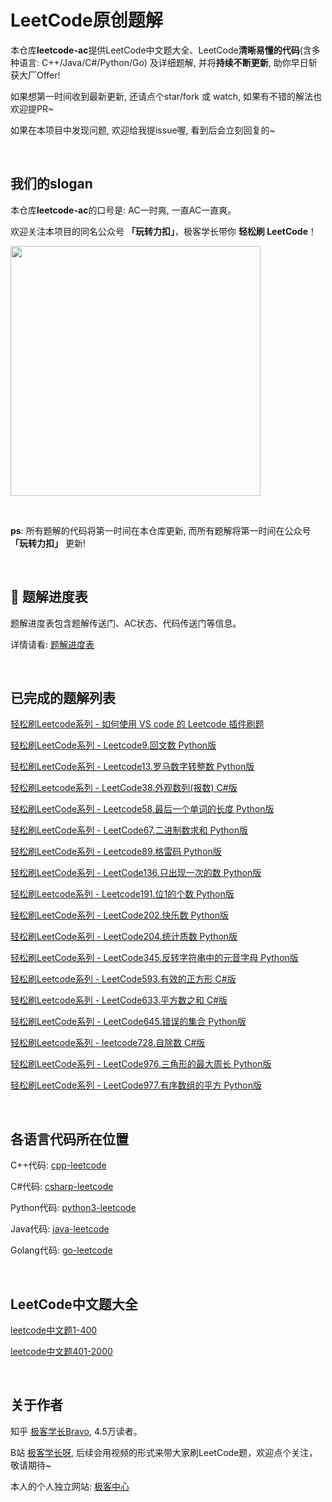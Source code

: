 # LeetCode原创题解

本仓库**leetcode-ac**提供LeetCode中文题大全、LeetCode**清晰易懂的代码**(含多种语言: C++/Java/C#/Python/Go) 及详细题解, 并将**持续不断更新**, 助你早日斩获大厂Offer! 

如果想第一时间收到最新更新, 还请点个star/fork 或 watch, 如果有不错的解法也欢迎提PR~

如果在本项目中发现问题, 欢迎给我提issue喔, 看到后会立刻回复的~

<br/>


## 我们的slogan

本仓库**leetcode-ac**的口号是: AC一时爽, 一直AC一直爽。

欢迎关注本项目的同名公众号 **「玩转力扣」**，极客学长带你 **轻松刷 LeetCode**！

<a title="玩转力扣" alt="玩转LeetCode" target="_blank" href="https://github.com/yanglr/yanglr"><img width="400" height="400" src="https://cdn.jsdelivr.net/gh/yanglr/leetcode-ac/assets/images/leetcode-ac-qrcode.jpg"></a>

<br/>

**ps**: 所有题解的代码将第一时间在本仓库更新, 而所有题解将第一时间在公众号 **「玩转力扣」** 更新!

<br/>


## 🚀 题解进度表

题解进度表包含题解传送门、AC状态、代码传送门等信息。

详情请看: [题解进度表](https://github.com/yanglr/leetcode-ac/blob/master/leetcode-ac-tracking.md)


<br/>

## 已完成的题解列表

[轻松刷Leetcode系列 - 如何使用 VS code 的 Leetcode 插件刷题](https://zhuanlan.zhihu.com/p/85142574)

[轻松刷LeetCode系列 - Leetcode9.回文数 Python版](https://geekplayers.com/python-leetcode9-palindrome-number.html)

[轻松刷LeetCode系列 - Leetcode13.罗马数字转整数 Python版](https://geekplayers.com/python-leetcode13-roman-to-integer.html)

[轻松刷Leetcode系列 - LeetCode38.外观数列(报数) C#版](https://zhuanlan.zhihu.com/p/86412518)

[轻松刷LeetCode系列 - Leetcode58.最后一个单词的长度 Python版](https://geekplayers.com/python-leetcode58-length-of-last-word.html)

[轻松刷LeetCode系列 - LeetCode67.二进制数求和 Python版](https://geekplayers.com/python-leetcode67-add-binary.html)

[轻松刷LeetCode系列 - Leetcode89.格雷码  Python版](https://geekplayers.com/python-leetcode89-gary-code.html)

[轻松刷LeetCode系列 - LeetCode136.只出现一次的数  Python版](https://geekplayers.com/python-leetcode136-single-number.html)

[轻松刷Leetcode系列 - Leetcode191.位1的个数 Python版](https://zhuanlan.zhihu.com/p/82539155)

[轻松刷LeetCode系列 - LeetCode202.快乐数  Python版](https://geekplayers.com/python-leetcode202-happy-number.html)

[轻松刷LeetCode系列 - LeetCode204.统计质数  Python版](https://geekplayers.com/python-leetcode204-count-primes.html)

[轻松刷LeetCode系列 - LeetCode345.反转字符串中的元音字母  Python版](https://geekplayers.com/leetcode345-reverse-vowels-of-a-string.html)

[轻松刷Leetcode系列 - LeetCode593.有效的正方形 C#版](https://zhuanlan.zhihu.com/p/89105960)

[轻松刷Leetcode系列 - LeetCode633.平方数之和 C#版](https://zhuanlan.zhihu.com/p/87986301)

[轻松刷LeetCode系列 - LeetCode645.错误的集合 Python版](https://geekplayers.com/python-leetcode645-set-mismatch.html)

[轻松刷Leetcode系列 - leetcode728.自除数 C#版](https://zhuanlan.zhihu.com/p/86695886)

[轻松刷LeetCode系列 - LeetCode976.三角形的最大周长 Python版](https://geekplayers.com/leetcode976-largest-perimeter-triangle.html)

[轻松刷LeetCode系列 - LeetCode977.有序数组的平方  Python版](https://geekplayers.com/python-leetcode977-squares-of-a-sorted-array.html)



<br/>

## 各语言代码所在位置

C++代码:
[cpp-leetcode](https://github.com/yanglr/leetcode-ac/tree/master/cpp-leetcode)


C#代码:
[csharp-leetcode](https://github.com/yanglr/leetcode-ac/tree/master/csharp-leetcode)


Python代码:
[python3-leetcode](https://github.com/yanglr/leetcode-ac/tree/master/python3-leetcode)



Java代码:
[java-leetcode](https://github.com/yanglr/leetcode-ac/tree/master/java-leetcode)


Golang代码:
[go-leetcode](https://github.com/yanglr/leetcode-ac/tree/master/go-leetcode)

<br/>

## LeetCode中文题大全

[leetcode中文题1-400](https://github.com/yanglr/leetcode-ac/tree/master/中文题1-2000/leetcode1-400)

[leetcode中文题401-2000](https://github.com/yanglr/leetcode-ac/tree/master/中文题1-2000/leetcode401-2000)

<br/>

## 关于作者

知乎 [极客学长Bravo](https://www.zhihu.com/people/legege007), 4.5万读者。

B站 [极客学长呀](https://space.bilibili.com/1443957), 后续会用视频的形式来带大家刷LeetCode题，欢迎点个关注，敬请期待~

本人的个人独立网站: [极客中心](https://www.geekzl.com)
